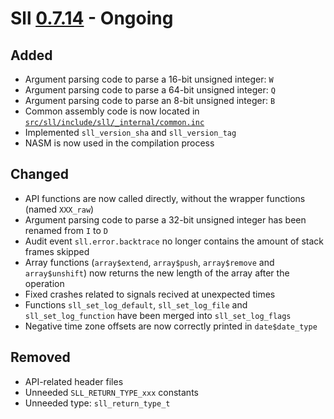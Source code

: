 # Sll [0.7.14] - Ongoing

## Added

- Argument parsing code to parse a 16-bit unsigned integer: `W`
- Argument parsing code to parse a 64-bit unsigned integer: `Q`
- Argument parsing code to parse an 8-bit unsigned integer: `B`
- Common assembly code is now located in [`src/sll/include/sll/_internal/common.inc`][0.7.14/src/sll/include/sll/_internal/common.inc]
- Implemented `sll_version_sha` and `sll_version_tag`
- NASM is now used in the compilation process

## Changed

- API functions are now called directly, without the wrapper functions (named `XXX_raw`)
- Argument parsing code to parse a 32-bit unsigned integer has been renamed from `I` to `D`
- Audit event `sll.error.backtrace` no longer contains the amount of stack frames skipped
- Array functions (`array$extend`, `array$push`, `array$remove` and `array$unshift`) now returns the new length of the array after the operation
- Fixed crashes related to signals recived at unexpected times
- Functions `sll_set_log_default`, `sll_set_log_file` and `sll_set_log_function` have been merged into `sll_set_log_flags`
- Negative time zone offsets are now correctly printed in `date$date_type`

## Removed

- API-related header files
- Unneeded `SLL_RETURN_TYPE_xxx` constants
- Unneeded type: `sll_return_type_t`

[0.7.14]: https://github.com/sl-lang/sll/compare/sll-v0.7.13...main
[0.7.14/src/sll/include/sll/_internal/common.inc]: https://github.com/sl-lang/sll/blob/main/src/sll/include/sll/_internal/common.inc

